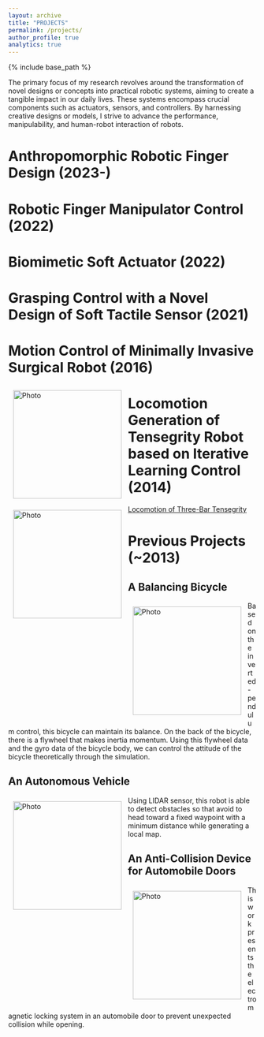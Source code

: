 ```yaml
---
layout: archive
title: "PROJECTS"
permalink: /projects/
author_profile: true
analytics: true
---
```


{% include base_path %}

The primary focus of my research revolves around the transformation of novel designs or concepts into practical robotic systems, aiming to create a tangible impact in our daily lives. These systems encompass crucial components such as actuators, sensors, and controllers. By harnessing creative designs or models, I strive to advance the performance, manipulability, and human-robot interaction of robots.

Anthropomorphic Robotic Finger Design (2023-)
======


Robotic Finger Manipulator Control (2022)
======


Biomimetic Soft Actuator (2022)
======


Grasping Control with a Novel Design of Soft Tactile Sensor (2021)
======


Motion Control of Minimally Invasive Surgical Robot (2016)
======
<img align="left" src="https://hansy628.github.io/mshan_project/files/misrobot2.jpg" alt="Photo" style="width: 220px; border-radius: 10px; padding: 10px 10px 10px 10px"/>


Locomotion Generation of Tensegrity Robot based on Iterative Learning Control (2014)
======
[Locomotion of Three-Bar Tensegrity](https://www.youtube.com/watch?v=3nluj3a4f2s)
<img align="left" src="https://hansy628.github.io/mshan_project/files/tensegrity.jpg" alt="Photo" style="width: 220px; border-radius: 10px; padding: 10px 10px 10px 10px"/>

Previous Projects (~2013)
======
A Balancing Bicycle
------
<img align="left" src="https://hansy628.github.io/mshan_project/files/balancingbicycle.jpg" alt="Photo" style="width: 220px; border-radius: 10px; padding: 10px 10px 10px 10px"/>
Based on the inverted-pendulum control, this bicycle can maintain its balance. On the back of the bicycle, there is a flywheel that makes inertia momentum. Using this flywheel data and the gyro data of the bicycle body, we can control the attitude of the bicycle theoretically through the simulation.

An Autonomous Vehicle
------
<img align="left" src="https://hansy628.github.io/mshan_project/files/autonomousvehicle.jpg" alt="Photo" style="width: 220px; border-radius: 10px; padding: 10px 10px 10px 10px"/>
Using LIDAR sensor, this robot is able to detect obstacles so that avoid to head toward a fixed waypoint with a minimum distance while generating a local map.

An Anti-Collision Device for Automobile Doors
------
<img align="left" src="https://hansy628.github.io/mshan_project/files/anticollisiondoor.jpg" alt="Photo" style="width: 220px; border-radius: 10px; padding: 10px 10px 10px 10px"/>
This work presents the electromagnetic locking system in an automobile door to prevent unexpected collision while opening.


